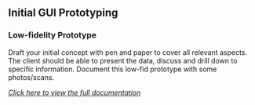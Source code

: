 ## Initial GUI Prototyping

### Low-fidelity Prototype

Draft your initial concept with pen and paper to cover all relevant aspects. The client should be able to present the data, discuss and drill down to specific information. Document this low-fid prototype with some photos/scans.


[*Click here to view the full documentation*](assets/gui/DokuGuiLow.pdf)
